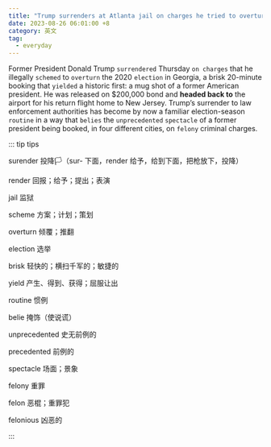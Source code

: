 ```yaml
---
title: "Trump surrenders at Atlanta jail on charges he tried to overturn his 2020 election loss"
date: 2023-08-26 06:01:00 +8
category: 英文
tag:
  - everyday
---
```


Former President Donald Trump `surrendered` Thursday `on charges` that he illegally `schemed` to `overturn` the 2020 `election` in Georgia, a brisk 20-minute booking that `yielded` a historic first: a mug shot of a former American president. He was released on $200,000 bond and **headed back to** the airport for his return flight home to New Jersey. Trump’s surrender to law enforcement authorities has become by now a familiar election-season `routine` in a way that `belies` the `unprecedented` `spectacle` of a former president being booked, in four different cities, on `felony` criminal charges.

::: tip tips

surender 投降🏳️（sur- 下面，render 给予，给到下面，把枪放下，投降）

render 回报；给予；提出；表演

jail 监狱

scheme 方案；计划；策划

overturn 倾覆；推翻

election 选举

brisk 轻快的；横扫千军的；敏捷的

yield 产生、得到、获得；屈服让出

routine 惯例

belie 掩饰（使说谎）

unprecedented 史无前例的

precedented 前例的

spectacle 场面；景象

felony 重罪

felon 恶棍；重罪犯

felonious 凶恶的

:::
